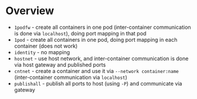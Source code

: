 # Overview

* `1podfw` - create all containers in one pod (inter-container communication is done via `localhost`), doing port mapping in that pod
* `1pod` - create all containers in one pod, doing port mapping in each container (does not work)
* `identity` - no mapping
* `hostnet` - use host network, and inter-container communication is done via host gateway and published ports
* `cntnet` - create a container and use it via `--network container:name` (inter-container communication via `localhost`)
* `publishall` - publish all ports to host (using `-P`) and communicate via gateway

